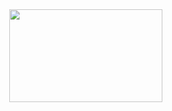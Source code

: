 <div style="text-align:center"><img style="display: block; margin-left: auto; margin-right: auto;" src="https://i.imgur.com/yqfqSao.png" alt="" width="269" height="163" /></div>
